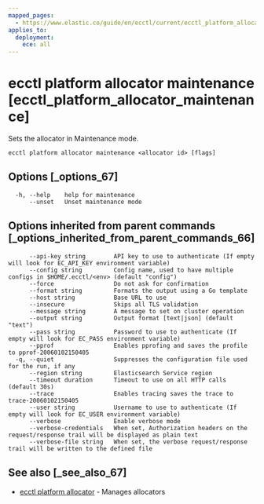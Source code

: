 ```yaml
---
mapped_pages:
  - https://www.elastic.co/guide/en/ecctl/current/ecctl_platform_allocator_maintenance.html
applies_to:
  deployment:
    ece: all
---
```


# ecctl platform allocator maintenance [ecctl_platform_allocator_maintenance]

Sets the allocator in Maintenance mode.

```
ecctl platform allocator maintenance <allocator id> [flags]
```


## Options [_options_67]

```
  -h, --help    help for maintenance
      --unset   Unset maintenance mode
```


## Options inherited from parent commands [_options_inherited_from_parent_commands_66]

```
      --api-key string        API key to use to authenticate (If empty will look for EC_API_KEY environment variable)
      --config string         Config name, used to have multiple configs in $HOME/.ecctl/<env> (default "config")
      --force                 Do not ask for confirmation
      --format string         Formats the output using a Go template
      --host string           Base URL to use
      --insecure              Skips all TLS validation
      --message string        A message to set on cluster operation
      --output string         Output format [text|json] (default "text")
      --pass string           Password to use to authenticate (If empty will look for EC_PASS environment variable)
      --pprof                 Enables pprofing and saves the profile to pprof-20060102150405
  -q, --quiet                 Suppresses the configuration file used for the run, if any
      --region string         Elasticsearch Service region
      --timeout duration      Timeout to use on all HTTP calls (default 30s)
      --trace                 Enables tracing saves the trace to trace-20060102150405
      --user string           Username to use to authenticate (If empty will look for EC_USER environment variable)
      --verbose               Enable verbose mode
      --verbose-credentials   When set, Authorization headers on the request/response trail will be displayed as plain text
      --verbose-file string   When set, the verbose request/response trail will be written to the defined file
```


## See also [_see_also_67]

* [ecctl platform allocator](/reference/ecctl_platform_allocator.md) - Manages allocators

